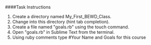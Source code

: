 ####Task Instructions 

1. Create a directory named My_First_BEWD_Class. 
2. Change into this directory (hint tab completion).
3. Create a file named "goals.rb" using the touch command.
4. Open "goals.rb" in Sublime Text from the terminal.
5. Using ruby comments type #Your Name and Goals for this course
